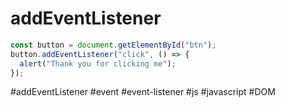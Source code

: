 # addEventListener
```js
const button = document.getElementById("btn");
button.addEventListener("click", () => {
  alert("Thank you for clicking me");
});
```

#addEventListener #event #event-listener
#js #javascript #DOM 
